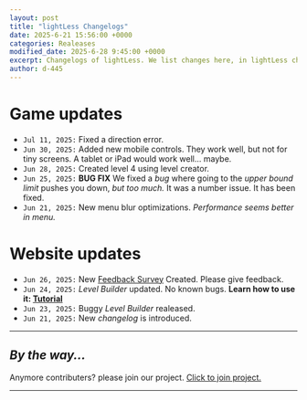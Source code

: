 ```yaml
---
layout: post
title: "lightLess Changelogs"
date: 2025-6-21 15:56:00 +0000
categories: Realeases
modified_date: 2025-6-28 9:45:00 +0000
excerpt: Changelogs of lightLess. We list changes here, in lightLess changelogs.
author: d-445
---
```




# Game updates

- `Jul 11, 2025:` Fixed a direction error. 
- `Jun 30, 2025:` Added new mobile controls. They work well, but not for tiny screens. A tablet or iPad would work well... maybe.
- `Jun 28, 2025:` Created level 4 using level creator.
- `Jun 25, 2025:` **BUG FIX** We fixed a _bug_ where going to the _upper bound limit_ pushes you down, _but too much._ It was a number issue. It has been fixed.
- `Jun 21, 2025:` New menu blur optimizations. _Performance seems better in menu._

# Website updates
- `Jun 26, 2025:` New [Feedback Survey](/survey) Created. Please give feedback.
- `Jun 24, 2025:` _Level Builder_ updated. No known bugs. **Learn how to use it: [Tutorial](/Blog/new/2025/06/24/New-propose-your-own-levels!.html)**
- `Jun 23, 2025:` Buggy _Level Builder_ realeased.
- `Jun 21, 2025:` New _changelog_ is introduced.

---

## _By the way..._

Anymore contributers? please join our project. [Click to join project.](https://lightless-dev.github.io/Blog/common/2025/06/12/Contribute-to-us.html)

---


